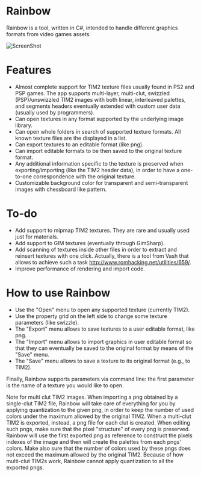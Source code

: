 Rainbow
=======

Rainbow is a tool, written in C#, intended to handle different graphics formats from video games assets.

![ScreenShot](http://i.imgur.com/FsrZ2SY.png)

Features
=======

* Almost complete support for TIM2 texture files usually found in PS2 and PSP games. The app supports multi-layer, multi-clut, swizzled (PSP)/unswizzled TIM2 images with both linear, interleaved palettes, and segments headers eventually
extended with custom user data (usually used by programmers).
* Can open textures in any format supported by the underlying image library.
* Can open whole folders in search of supported texture formats. All known texture files are the displayed in a list.
* Can export textures to an editable format (like png).
* Can import editable formats to be then saved to the original texture format.
* Any additional information specific to the texture is preserved when exporting/importing (like the TIM2 header data), in order to have a one-to-one correspondence with the original texture.
* Customizable background color for transparent and semi-transparent images with chessboard like pattern.

To-do
=======
* Add support to mipmap TIM2 textures. They are rare and usually used just for materials.
* Add support to GIM textures (eventually through GimSharp).
* Add scanning of textures inside other files in order to extract and reinsert textures with one click. Actually, there is a tool from Vash that allows to achieve such a task http://www.romhacking.net/utilities/659/.
* Improve performance of rendering and import code.

How to use Rainbow
=======

* Use the "Open" menu to open any supported texture (currently TIM2).
* Use the property grid on the left side to change some texture parameters (like swizzle).
* The "Export" menu allows to save textures to a user editable format, like png.
* The "Import" menu allows to import graphics in user editable format so that they can eventually be saved to the original format by means of the "Save" menu.
* The "Save" menu allows to save a texture to its original format (e.g., to TIM2).

Finally, Rainbow supports parameters via command line: the first parameter is the name of a texture you would like to open.


Note for multi clut TIM2 images. When importing a png obtained by a single-clut TIM2 file, Rainbow will take care of everything for you by applying quantization to the given png, in order to keep the number of used colors under the maximum allowed by the original TIM2.
When a multi-clut TIM2 is exported, instead, a png file for each clut is created. When editing such pngs, make sure that the pixel "structure" of every png is preserved. Rainbow will use the first exported png as reference to construct the pixels indexes of the image and then will create the palettes from each pngs' colors. Make also sure that the number of colors used by these pngs does not exceed the maximum allowed by the original TIM2. Because of how multi-clut TIM2s work, Rainbow cannot apply quantization to all the exported pngs.
